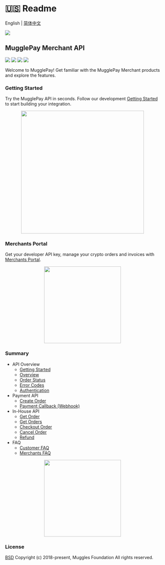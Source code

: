 # 🇺🇸 Readme

English | [简体中文](<README (1).md>)

[![](https://dcdn.mugglepay.com/dt/pay/logo/mplogo1.png)](https://www.mugglepay.com)

## MugglePay Merchant API

![](http://dcdn.mugglepay.com/pay/media/git/git-license.png) ![](http://dcdn.mugglepay.com/pay/media/git/git-build.png) ![](http://dcdn.mugglepay.com/pay/media/git/git-codecov.png) ![](http://dcdn.mugglepay.com/pay/media/git/git-build.png)

Welcome to MugglePay! Get familiar with the MugglePay Merchant products and explore the features.

### Getting Started

Try the MugglePay API in seconds. Follow our development [Getting Started](./) to start building your integration.

<div align="center">

<img src="https://dcdn.mugglepay.com/dt/pay/docs/mp-create.png" alt="" width="400">

</div>

### Merchants Portal

Get your developer API key, manage your crypto orders and invoices with [Merchants Portal](https://merchants.mugglepay.com/).

<div align="center">

<img src="https://dcdn.mugglepay.com/dt/pay/docs/mp-login.png" alt="" width="250">

</div>

### Summary

* API Overview
  * [Getting Started](faq/GetStarted.md)
  * [Overview](faq/Overview.md)
  * [Order Status](basic/OrderStatus.md)
  * [Error Codes](basic/ErrorCodes.md)
  * [Authentication](basic/Authentication.md)
* Payment API
  * [Create Order](order/CreateOrder.md)
  * [Payment Callback (Webhook)](order/PaymentCallback.md)
* In-House API
  * [Get Order](order/GetOrder.md)
  * [Get Orders](order/GetOrders.md)
  * [Checkout Order](order/CheckoutOrder.md)
  * [Cancel Order](order/CancelOrder.md)
  * [Refund](order/Refund.md)
* FAQ
  * [Customer FAQ](faq/CustomerFAQ.md)
  * [Merchants FAQ](faq/MerchantFAQ.md)

<div align="center">

<img src="https://dcdn.mugglepay.com/dt/pay/docs/mp-payment.png" alt="" width="250">

</div>

### License

[BSD](https://www.wikiwand.com/en/BSD\_licenses) Copyright (c) 2018-present, Muggles Foundation All rights reserved.
